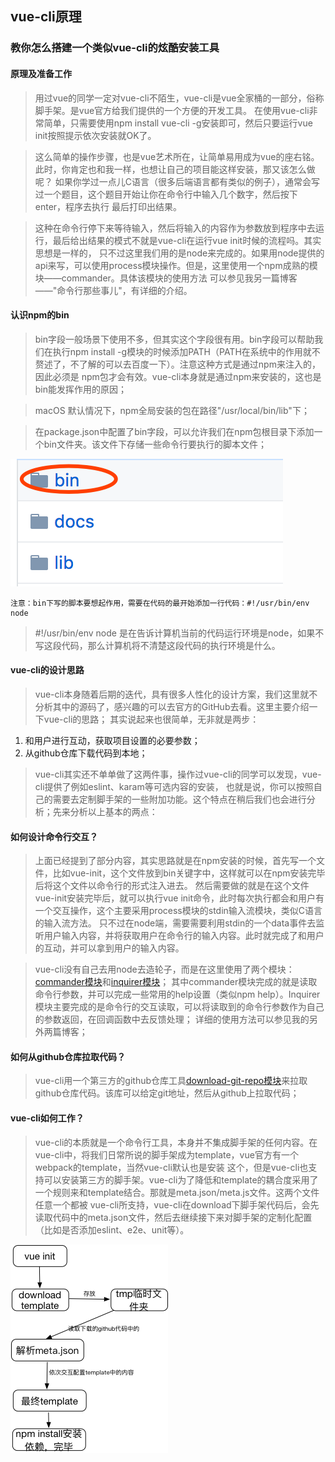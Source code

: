 ## vue-cli原理
### 教你怎么搭建一个类似vue-cli的炫酷安装工具
#### 原理及准备工作
> 用过vue的同学一定对vue-cli不陌生，vue-cli是vue全家桶的一部分，俗称脚手架。是vue官方给我们提供的一个方便的开发工具。
在使用vue-cli非常简单，只需要使用npm install vue-cli -g安装即可，然后只要运行vue init按照提示依次安装就OK了。

> 这么简单的操作步骤，也是vue艺术所在，让简单易用成为vue的座右铭。此时，你肯定也和我一样，也想让自己的项目能这样安装，那又该怎么做呢？
如果你学过一点儿C语言（很多后端语言都有类似的例子），通常会写过一个题目，这个题目开始让你在命令行中输入几个数字，然后按下enter，程序去执行
最后打印出结果。

> 这种在命令行停下来等待输入，然后将输入的内容作为参数放到程序中去运行，最后给出结果的模式不就是vue-cli在运行vue init时候的流程吗。其实思想是一样的，
只不过这里我们用的是node来完成的。如果用node提供的api来写，可以使用process模块操作。但是，这里使用一个npm成熟的模块——commander。具体该模块的使用方法
可以参见我另一篇博客——"命令行那些事儿"，有详细的介绍。

#### 认识npm的bin

> bin字段一般场景下使用不多，但其实这个字段很有用。bin字段可以帮助我们在执行npm install -g模块的时候添加PATH（PATH在系统中的作用就不赘述了，不了解的可以去百度一下）。注意这种方式是通过npm来注入的，因此必须是
npm包才会有效。vue-cli本身就是通过npm来安装的，这也是bin能发挥作用的原因；

>macOS 默认情况下，npm全局安装的包在路径"/usr/local/bin/lib"下；

> 在package.json中配置了bin字段，可以允许我们在npm包根目录下添加一个bin文件夹。该文件下存储一些命令行要执行的脚本文件；

<img src="./assets/binimg.png"/>

```
注意：bin下写的脚本要想起作用，需要在代码的最开始添加一行代码：#!/usr/bin/env node
```
> #!/usr/bin/env node 是在告诉计算机当前的代码运行环境是node，如果不写这段代码，那么计算机将不清楚这段代码的执行环境是什么。


#### vue-cli的设计思路
> vue-cli本身随着后期的迭代，具有很多人性化的设计方案，我们这里就不分析其中的源码了，感兴趣的可以去官方的GitHub去看。这里主要介绍一下vue-cli的思路；
其实说起来也很简单，无非就是两步：

1. 和用户进行互动，获取项目设置的必要参数；
2. 从github仓库下载代码到本地；

> vue-cli其实还不单单做了这两件事，操作过vue-cli的同学可以发现，vue-cli提供了例如eslint、karam等可选内容的安装，
也就是说，你可以按照自己的需要去定制脚手架的一些附加功能。这个特点在稍后我们也会进行分析；先来分析以上基本的两点：

#### 如何设计命令行交互？
>上面已经提到了部分内容，其实思路就是在npm安装的时候，首先写一个文件，比如vue-init，这个文件放到bin关键字中，这样就可以在npm安装完毕后将这个文件以命令行的形式注入进去。
然后需要做的就是在这个文件vue-init安装完毕后，就可以执行vue init命令，此时每次执行都会和用户有一个交互操作，这个主要采用process模块的stdin输入流模块，类似C语言的输入流方法。
只不过在node端，需要需要利用stdin的一个data事件去监听用户输入内容，并将获取用户在命令行的输入内容。此时就完成了和用户的互动，并可以拿到用户的输入内容。

> vue-cli没有自己去用node去造轮子，而是在这里使用了两个模块：[commander模块](https://github.com/tj/commander.js)和[inquirer模块](https://github.com/SBoudrias/Inquirer.js)；
其中commander模块完成的就是读取命令行参数，并可以完成一些常用的help设置（类似npm help）。Inquirer模块主要完成的是命令行的交互读取，可以将读取到的命令行参数作为自己的参数返回，在回调函数中去反馈处理；
详细的使用方法可以参见我的另外两篇博客；

#### 如何从github仓库拉取代码？

> vue-cli用一个第三方的github仓库工具[download-git-repo模块](https://github.com/flipxfx/download-git-repo/blob/master/index.js)来拉取github仓库代码。该库可以给定git地址，然后从github上拉取代码；

#### vue-cli如何工作？
> vue-cli的本质就是一个命令行工具，本身并不集成脚手架的任何内容。在vue-cli中，将我们日常所说的脚手架成为template，vue官方有一个webpack的template，当然vue-cli默认也是安装
这个，但是vue-cli也支持可以安装第三方的脚手架。vue-cli为了降低和template的耦合度采用了一个规则来和template结合。那就是meta.json/meta.js文件。这两个文件任意一个都被
vue-cli所支持，vue-cli在download下脚手架代码后，会先读取代码中的meta.json文件，然后去继续接下来对脚手架的定制化配置（比如是否添加eslint、e2e、unit等）。

<img src="./assets/vueCli.png">







